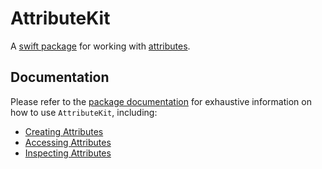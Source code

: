 # AttributeKit

A [swift package](https://swift.org/package-manager/) for working with [attributes](https://en.wikipedia.org/wiki/Name–value_pair).

## Documentation

Please refer to the [package documentation](Sources/AttributeKit/AttributeKit.docc) for exhaustive information on how to use `AttributeKit`, including:

- [Creating Attributes](Sources/AttributeKit/AttributeKit.docc/CreatingAttributes.md)
- [Accessing Attributes](Sources/AttributeKit/AttributeKit.docc/AccessingAttributes.md)
- [Inspecting Attributes](Sources/AttributeKit/AttributeKit.docc/InspectingAttributes.md)
